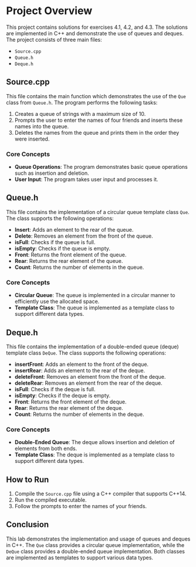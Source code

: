 # Project Overview

This project contains solutions for exercises 4.1, 4.2, and 4.3. The solutions are implemented in C++ and demonstrate the use of queues and deques. The project consists of three main files:

- `Source.cpp`
- `Queue.h`
- `Deque.h`

## Source.cpp

This file contains the main function which demonstrates the use of the `Que` class from `Queue.h`. The program performs the following tasks:

1. Creates a queue of strings with a maximum size of 10.
2. Prompts the user to enter the names of four friends and inserts these names into the queue.
3. Deletes the names from the queue and prints them in the order they were inserted.

### Core Concepts

- **Queue Operations**: The program demonstrates basic queue operations such as insertion and deletion.
- **User Input**: The program takes user input and processes it.

## Queue.h

This file contains the implementation of a circular queue template class `Que`. The class supports the following operations:

- **Insert**: Adds an element to the rear of the queue.
- **Delete**: Removes an element from the front of the queue.
- **isFull**: Checks if the queue is full.
- **isEmpty**: Checks if the queue is empty.
- **Front**: Returns the front element of the queue.
- **Rear**: Returns the rear element of the queue.
- **Count**: Returns the number of elements in the queue.

### Core Concepts

- **Circular Queue**: The queue is implemented in a circular manner to efficiently use the allocated space.
- **Template Class**: The queue is implemented as a template class to support different data types.

## Deque.h

This file contains the implementation of a double-ended queue (deque) template class `DeQue`. The class supports the following operations:

- **insertFront**: Adds an element to the front of the deque.
- **insertRear**: Adds an element to the rear of the deque.
- **deleteFront**: Removes an element from the front of the deque.
- **deleteRear**: Removes an element from the rear of the deque.
- **isFull**: Checks if the deque is full.
- **isEmpty**: Checks if the deque is empty.
- **Front**: Returns the front element of the deque.
- **Rear**: Returns the rear element of the deque.
- **Count**: Returns the number of elements in the deque.

### Core Concepts

- **Double-Ended Queue**: The deque allows insertion and deletion of elements from both ends.
- **Template Class**: The deque is implemented as a template class to support different data types.

## How to Run

1. Compile the `Source.cpp` file using a C++ compiler that supports C++14.
2. Run the compiled executable.
3. Follow the prompts to enter the names of your friends.

## Conclusion

This lab demonstrates the implementation and usage of queues and deques in C++. The `Que` class provides a circular queue implementation, while the `DeQue` class provides a double-ended queue implementation. Both classes are implemented as templates to support various data types.